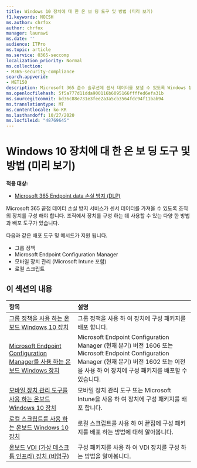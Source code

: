 ```yaml
---
title: Windows 10 장치에 대 한 온 보 딩 도구 및 방법 (미리 보기)
f1.keywords: NOCSH
ms.author: chrfox
author: chrfox
manager: laurawi
ms.date: ''
audience: ITPro
ms.topic: article
ms.service: O365-seccomp
localization_priority: Normal
ms.collection:
- M365-security-compliance
search.appverid:
- MET150
description: Microsoft 365 준수 솔루션에 센서 데이터를 보낼 수 있도록 Windows 10 장치를 온보드
ms.openlocfilehash: 5f5a777d11dda900116b6095166ffffed6efa31b
ms.sourcegitcommit: bd36c88e731e3fee2a3a5cb3564fdc94f11bab94
ms.translationtype: MT
ms.contentlocale: ko-KR
ms.lasthandoff: 10/27/2020
ms.locfileid: "48769645"
---
```

# <a name="onboarding-tools-and-methods-for-windows-10-devices-preview"></a>Windows 10 장치에 대 한 온 보 딩 도구 및 방법 (미리 보기)

**적용 대상:**
- [Microsoft 365 Endpoint data 손실 방지 (DLP)](/microsoft-365/compliance/endpoint-dlp-learn-about)

Microsoft 365 끝점 데이터 손실 방지 서비스가 센서 데이터를 가져올 수 있도록 조직의 장치를 구성 해야 합니다. 조직에서 장치를 구성 하는 데 사용할 수 있는 다양 한 방법과 배포 도구가 있습니다.

다음과 같은 배포 도구 및 메서드가 지원 됩니다.

- 그룹 정책
- Microsoft Endpoint Configuration Manager
- 모바일 장치 관리 (Microsoft Intune 포함)
- 로컬 스크립트

## <a name="in-this-section"></a>이 섹션의 내용
항목 | 설명
:---|:---
[그룹 정책을 사용 하는 온보드 Windows 10 장치](dlp-configure-endpoints-gp.md) | 그룹 정책을 사용 하 여 장치에 구성 패키지를 배포 합니다.
[Microsoft Endpoint Configuration Manager를 사용 하는 온보드 Windows 장치](dlp-configure-endpoints-sccm.md) | Microsoft Endpoint Configuration Manager (현재 분기) 버전 1606 또는 Microsoft Endpoint Configuration Manager (현재 분기) 버전 1602 또는 이전을 사용 하 여 장치에 구성 패키지를 배포할 수 있습니다.
[모바일 장치 관리 도구를 사용 하는 온보드 Windows 10 장치](dlp-configure-endpoints-mdm.md) | 모바일 장치 관리 도구 또는 Microsoft Intune을 사용 하 여 장치에 구성 패키지를 배포 합니다.
[로컬 스크립트를 사용 하는 온보드 Windows 10 장치](dlp-configure-endpoints-script.md) | 로컬 스크립트를 사용 하 여 끝점에 구성 패키지를 배포 하는 방법에 대해 알아봅니다.
[온보드 VDI (가상 데스크톱 인프라) 장치 (비영구)](dlp-configure-endpoints-vdi.md) | 구성 패키지를 사용 하 여 VDI 장치를 구성 하는 방법을 알아봅니다.
